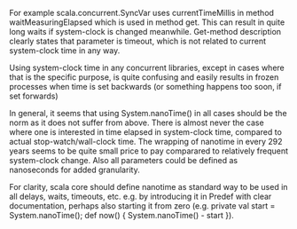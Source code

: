 For example scala.concurrent.SyncVar uses currentTimeMillis in method waitMeasuringElapsed which is used in method get. This can result in quite long waits if system-clock is changed meanwhile. Get-method description clearly states that parameter is timeout, which is not related to current system-clock time in any way. 

Using system-clock time in any concurrent libraries, except in cases where that is the specific purpose, is quite confusing and easily results in frozen processes when time is set backwards (or something happens too soon, if set forwards)

In general, it seems that using System.nanoTime() in all cases should be the norm as it does not suffer from above. There is almost never the case where one is interested in time elapsed in system-clock time, compared to actual stop-watch/wall-clock time. The wrapping of nanotime in every 292 years seems to be quite small price to pay comparared to relatively frequent system-clock change. Also all parameters could be defined as nanoseconds for added granularity.

For clarity, scala core should define nanotime as standard way to be used in all delays, waits, timeouts, etc. e.g. by introducing it in Predef with clear documentation, perhaps also starting it from zero (e.g. private val start = System.nanoTime(); def now() { System.nanoTime() - start }).
